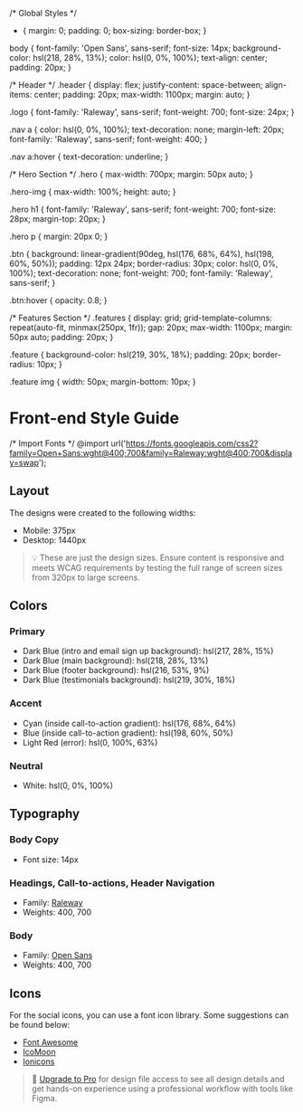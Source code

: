 

/* Global Styles */
* {
    margin: 0;
    padding: 0;
    box-sizing: border-box;
}

body {
    font-family: 'Open Sans', sans-serif;
    font-size: 14px;
    background-color: hsl(218, 28%, 13%);
    color: hsl(0, 0%, 100%);
    text-align: center;
    padding: 20px;
}

/* Header */
.header {
    display: flex;
    justify-content: space-between;
    align-items: center;
    padding: 20px;
    max-width: 1100px;
    margin: auto;
}

.logo {
    font-family: 'Raleway', sans-serif;
    font-weight: 700;
    font-size: 24px;
}

.nav a {
    color: hsl(0, 0%, 100%);
    text-decoration: none;
    margin-left: 20px;
    font-family: 'Raleway', sans-serif;
    font-weight: 400;
}

.nav a:hover {
    text-decoration: underline;
}

/* Hero Section */
.hero {
    max-width: 700px;
    margin: 50px auto;
}

.hero-img {
    max-width: 100%;
    height: auto;
}

.hero h1 {
    font-family: 'Raleway', sans-serif;
    font-weight: 700;
    font-size: 28px;
    margin-top: 20px;
}

.hero p {
    margin: 20px 0;
}

.btn {
    background: linear-gradient(90deg, hsl(176, 68%, 64%), hsl(198, 60%, 50%));
    padding: 12px 24px;
    border-radius: 30px;
    color: hsl(0, 0%, 100%);
    text-decoration: none;
    font-weight: 700;
    font-family: 'Raleway', sans-serif;
}

.btn:hover {
    opacity: 0.8;
}

/* Features Section */
.features {
    display: grid;
    grid-template-columns: repeat(auto-fit, minmax(250px, 1fr));
    gap: 20px;
    max-width: 1100px;
    margin: 50px auto;
    padding: 20px;
}

.feature {
    background-color: hsl(219, 30%, 18%);
    padding: 20px;
    border-radius: 10px;
}

.feature img {
    width: 50px;
    margin-bottom: 10px;
}
# Front-end Style Guide
/* Import Fonts */
@import url('https://fonts.googleapis.com/css2?family=Open+Sans:wght@400;700&family=Raleway:wght@400;700&display=swap');
## Layout

The designs were created to the following widths:

- Mobile: 375px
- Desktop: 1440px

> 💡 These are just the design sizes. Ensure content is responsive and meets WCAG requirements by testing the full range of screen sizes from 320px to large screens.

## Colors

### Primary

- Dark Blue (intro and email sign up background): hsl(217, 28%, 15%)
- Dark Blue (main background): hsl(218, 28%, 13%)
- Dark Blue (footer background): hsl(216, 53%, 9%)
- Dark Blue (testimonials background): hsl(219, 30%, 18%)

### Accent

- Cyan (inside call-to-action gradient): hsl(176, 68%, 64%)
- Blue (inside call-to-action gradient): hsl(198, 60%, 50%)
- Light Red (error): hsl(0, 100%, 63%)

### Neutral

- White: hsl(0, 0%, 100%)

## Typography

### Body Copy

- Font size: 14px

### Headings, Call-to-actions, Header Navigation

- Family: [Raleway](https://fonts.google.com/specimen/Raleway)
- Weights: 400, 700

### Body

- Family: [Open Sans](https://fonts.google.com/specimen/Open+Sans)
- Weights: 400, 700

## Icons

For the social icons, you can use a font icon library. Some suggestions can be found below:

- [Font Awesome](https://fontawesome.com/)
- [IcoMoon](https://icomoon.io/)
- [Ionicons](https://ionicons.com/)

> 💎 [Upgrade to Pro](https://www.frontendmentor.io/pro?ref=style-guide) for design file access to see all design details and get hands-on experience using a professional workflow with tools like Figma.
